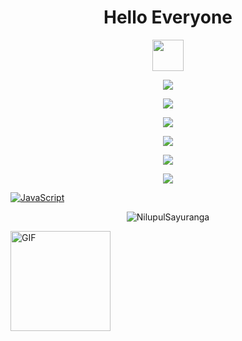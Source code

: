 <!--
**NilupulSayuranga/NilupulSayuranga** is a ✨ _special_ ✨ repository because its `README.md` (this file) appears on your GitHub profile.

Here are some ideas to get you started:

- 🔭 I’m currently working on ...
- 🌱 I’m currently learning ...
- 👯 I’m looking to collaborate on ...
- 🤔 I’m looking for help with ...
- 💬 Ask me about ...
- 📫 How to reach me: ...
- 😄 Pronouns: ...
- ⚡ Fun fact: ...
-->
<h1 align="center"> Hello Everyone </h1> 
<p align="center"><picture align="center"><img align="center" src = "https://github.com/7oSkaaa/7oSkaaa/blob/main/Images/about_me.gif?raw=true" width = 50px></picture></p>

<p  align="center">
<img src="https://user-images.githubusercontent.com/73097560/115834477-dbab4500-a447-11eb-908a-139a6edaec5c.gif"> 

<p align="center">
  <a href="https://github.com/NilupulSayuranga/readme-typing-svg"><img src="https://readme-typing-svg.herokuapp.com?font=Time+New+Roman&color=cyan&size=30&center=true&vCenter=true&width=600&height=100&lines=I+am+Nilupul+Sayuranga;Welcome+to+my+GitHub+Profile;"></a>
</p>

<p align="center">
  <img src="https://github-readme-stats.vercel.app/api?username=NilupulSayuranga&theme=radical&hide_border=false&include_all_commits=false&count_private=false"><br/>
<p align="center">
  <img src="https://github-readme-streak-stats.herokuapp.com/?user=NilupulSayuranga&theme=radical&hide_border=false"><br/>
<p align="center">
  <img src="https://github-readme-stats.vercel.app/api/top-langs/?username=NilupulSayuranga&theme=radical&hide_border=false&include_all_commits=false&count_private=false&layout=compact">

<p  align="center">
<img src="https://user-images.githubusercontent.com/73097560/115834477-dbab4500-a447-11eb-908a-139a6edaec5c.gif">

<p align="left"> 
  <a href="https://developer.mozilla.org/en-US/docs/Web/JavaScript" target="_blank"> 
     <img alt="JavaScript" src="https://img.shields.io/badge/JavaScript%20-%23F7DF1E.svg?logo=javascript&logoColor=black">
   </a>
  
<p align="center"> <img src="https://komarev.com/ghpvc/?username=NilupulSayuranga&label=Profile%20views&color=008000&style=flat"
    alt="NilupulSayuranga" /> 
  </p>

<img align="center" alt="GIF" height="160px" src="https://media.giphy.com/media/Ah3zHH7hvsSB2/giphy.gif" />
